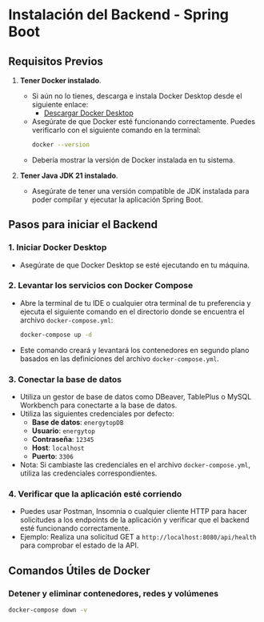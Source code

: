 # Instalación del Backend - Spring Boot

## Requisitos Previos

1. **Tener Docker instalado**.
   - Si aún no lo tienes, descarga e instala Docker Desktop desde el siguiente enlace:
     - [Descargar Docker Desktop](https://www.docker.com/products/docker-desktop/)
   - Asegúrate de que Docker esté funcionando correctamente. Puedes verificarlo con el siguiente comando en la terminal:
     ```bash
     docker --version
     ```
   - Debería mostrar la versión de Docker instalada en tu sistema.

2. **Tener Java JDK 21  instalado**.
   - Asegúrate de tener una versión compatible de JDK instalada para poder compilar y ejecutar la aplicación Spring Boot.


## Pasos para iniciar el Backend

### 1. Iniciar Docker Desktop
   - Asegúrate de que Docker Desktop se esté ejecutando en tu máquina.

### 2. Levantar los servicios con Docker Compose
   - Abre la terminal de tu IDE o cualquier otra terminal de tu preferencia y ejecuta el siguiente comando en el directorio donde se encuentra el archivo `docker-compose.yml`:
     ```bash
     docker-compose up -d
     ```
   - Este comando creará y levantará los contenedores en segundo plano basados en las definiciones del archivo `docker-compose.yml`.

### 3. Conectar la base de datos
   - Utiliza un gestor de base de datos como DBeaver, TablePlus o MySQL Workbench para conectarte a la base de datos.
   - Utiliza las siguientes credenciales por defecto:
     - **Base de datos**: `energytopDB`
     - **Usuario**: `energytop`
     - **Contraseña**: `12345`
     - **Host**: `localhost`
     - **Puerto**: `3306`
   - Nota: Si cambiaste las credenciales en el archivo `docker-compose.yml`, utiliza las credenciales correspondientes.

### 4. Verificar que la aplicación esté corriendo
   - Puedes usar Postman, Insomnia o cualquier cliente HTTP para hacer solicitudes a los endpoints de la aplicación y verificar que el backend esté funcionando correctamente.
   - Ejemplo: Realiza una solicitud GET a `http://localhost:8080/api/health` para comprobar el estado de la API.

## Comandos Útiles de Docker

### Detener y eliminar contenedores, redes y volúmenes
```bash
docker-compose down -v

